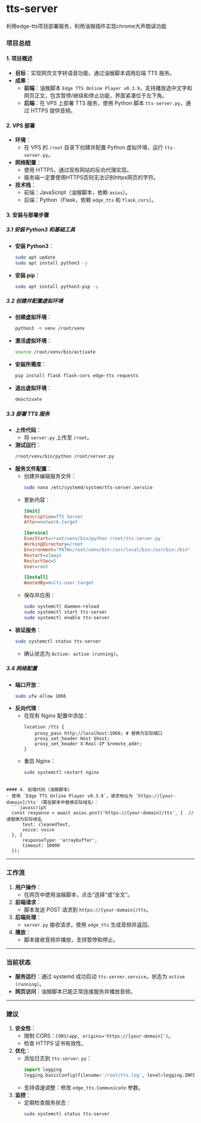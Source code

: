 # tts-server
利用edge-tts项目部署服务，利用油猴插件实现chrome大声朗读功能

### 项目总结

#### 1. 项目概述
- **目标**：实现网页文字转语音功能，通过油猴脚本调用后端 TTS 服务。
- **成果**：
  - **前端**：油猴脚本 `Edge TTS Online Player v0.3.9`，支持播放选中文字和网页正文，包含暂停/继续和停止功能，界面紧凑位于左下角。
  - **后端**：在 VPS 上部署 TTS 服务，使用 Python 脚本 `tts-server.py`，通过 HTTPS 提供音频。

#### 2. VPS 部署
- **环境**：
  - 在 VPS 的 `/root` 目录下创建并配置 Python 虚拟环境，运行 `tts-server.py`。
- **网络配置**：
  - 使用 HTTPS，通过现有网站的反向代理实现。
  - 服务端一定要使用HTTPS否则无法识别https网页的字符。
- **技术栈**：
  - 前端：JavaScript（油猴脚本，依赖 `axios`）。
  - 后端：Python（Flask，依赖 `edge_tts` 和 `flask_cors`）。

#### 3. 安装与部署步骤
##### 3.1 安装 Python3 和基础工具
- **安装 Python3**：
  ```bash
  sudo apt update
  sudo apt install python3 -y
  ```
- **安装 pip**：
  ```bash
  sudo apt install python3-pip -y
  ```

##### 3.2 创建并配置虚拟环境
- **创建虚拟环境**：
  ```bash
  python3 -m venv /root/venv
  ```
- **激活虚拟环境**：
  ```bash
  source /root/venv/bin/activate
  ```
- **安装所需库**：
  ```bash
  pip install flask flask-cors edge-tts requests
  ```
- **退出虚拟环境**：
  ```bash
  deactivate
  ```

##### 3.3 部署 TTS 服务
- **上传代码**：
  - 将 `server.py` 上传至 `/root`。
- **测试运行**：
  ```bash
  /root/venv/bin/python /root/server.py
  ```
- **服务文件配置**：
  - 创建并编辑服务文件：
    ```bash
    sudo nano /etc/systemd/system/tts-server.service
    ```
  - 更新内容：
    ```ini
    [Unit]
    Description=TTS Server
    After=network.target

    [Service]
    ExecStart=/root/venv/bin/python /root/tts-server.py
    WorkingDirectory=/root
    Environment="PATH=/root/venv/bin:/usr/local/bin:/usr/bin:/bin"
    Restart=always
    RestartSec=5
    User=root

    [Install]
    WantedBy=multi-user.target
    ```
  - 保存并应用：
    ```bash
    sudo systemctl daemon-reload
    sudo systemctl start tts-server
    sudo systemctl enable tts-server
    ```
- **验证服务**：
  ```bash
  sudo systemctl status tts-server
  ```
  - 确认状态为 `Active: active (running)`。

##### 3.4 网络配置
- **端口开放**：
  ```bash
  sudo ufw allow 1066
  ```
- **反向代理**：
  - 在现有 Nginx 配置中添加：
    ```nginx
    location /tts {
        proxy_pass http://localhost:1066; # 替换为实际端口
        proxy_set_header Host $host;
        proxy_set_header X-Real-IP $remote_addr;
    }
    ```
  - 重启 Nginx：
    ```bash
    sudo systemctl restart nginx
    ```


```

#### 4. 前端代码（油猴脚本）
- 使用 `Edge TTS Online Player v0.3.9`，请求地址为 `https://[your-domain]/tts`（需在脚本中替换实际域名）：
  ```javascript
  const response = await axios.post('https://[your-domain]/tts', {  // 请替换为实际域名
      text: cleanedText,
      voice: voice
  }, {
      responseType: 'arraybuffer',
      timeout: 10000
  });
  ```

---

### 工作流
1. **用户操作**：
   - 在网页中使用油猴脚本，点击“选择”或“全文”。
2. **前端请求**：
   - 脚本发送 POST 请求到 `https://[your-domain]/tts`。
3. **后端处理**：
   - `server.py` 接收请求，使用 `edge_tts` 生成音频并返回。
4. **播放**：
   - 脚本接收音频并播放，支持暂停和停止。

---

### 当前状态
- **服务运行**：通过 systemd 成功启动 `tts-server.service`，状态为 `active (running)`。
- **网页访问**：油猴脚本已能正常连接服务并播放音频。

---

### 建议
1. **安全性**：
   - 限制 CORS：`CORS(app, origins='https://[your-domain]')`。
   - 检查 HTTPS 证书有效性。
2. **优化**：
   - 添加日志到 `tts-server.py`：
     ```python
     import logging
     logging.basicConfig(filename='/root/tts.log', level=logging.INFO)
     ```
   - 支持语速调整：修改 `edge_tts.Communicate` 参数。
3. **监控**：
   - 定期检查服务状态：
     ```bash
     sudo systemctl status tts-server
     ```
